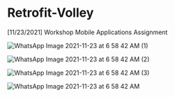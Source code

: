 # Retrofit-Volley
[11/23/2021] Workshop Mobile Applications Assignment

![WhatsApp Image 2021-11-23 at 6 58 42 AM (1)](https://user-images.githubusercontent.com/74768675/142953598-d5d74cc7-5929-4ec0-ac47-cc53b269d79d.jpeg)

![WhatsApp Image 2021-11-23 at 6 58 42 AM (2)](https://user-images.githubusercontent.com/74768675/142953621-7a594ef4-5007-453d-826c-80f9b4f3b1ce.jpeg)

![WhatsApp Image 2021-11-23 at 6 58 42 AM (3)](https://user-images.githubusercontent.com/74768675/142953631-08039da3-6fc5-42ab-8125-3d6b89caf10e.jpeg)

![WhatsApp Image 2021-11-23 at 6 58 42 AM](https://user-images.githubusercontent.com/74768675/142953644-3d0cfc8d-b649-4f43-a1c2-8936b3098c1b.jpeg)
